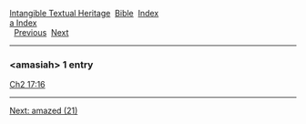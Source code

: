 [Intangible Textual Heritage](../../index)  [Bible](../index) 
[Index](index)   
[a Index](_a_)  
  [Previous](c00459)  [Next](c00461) 

------------------------------------------------------------------------

### &lt;amasiah&gt; 1 entry

[Ch2 17:16](../kjv/ch2017.htm#016)  

------------------------------------------------------------------------

[Next: amazed (21)](c00461)

